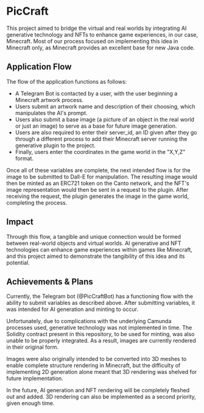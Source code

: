 # PicCraft

This project aimed to bridge the virtual and real worlds by integrating AI generative technology and NFTs to enhance game experiences, in our case, Minecraft. Most of our process focused on implementing this idea in Minecraft only, as Minecraft provides an excellent base for new Java code.

## Application Flow

The flow of the application functions as follows:

- A Telegram Bot is contacted by a user, with the user beginning a Minecraft artwork process. 
- Users submit an artwork name and description of their choosing, which manipulates the AI's prompt.
- Users also submit a base image (a picture of an object in the real world or just an image) to serve as a base for future image generation.
- Users are also required to enter their server_id, an ID given after they go through a different process to add their Minecraft server running the generative plugin to the project.
- Finally, users enter the coordinates in the game world in the "X,Y,Z" format.

Once all of these variables are complete, the next intended flow is for the image to be submitted to Dall-E for manipulation. The resulting image would then be minted as an ERC721 token on the Canto network, and the NFT's image representation would then be sent in a request to the plugin. After receiving the request, the plugin generates the image in the game world, completing the process.

## Impact

Through this flow, a tangible and unique connection would be formed between real-world objects and virtual worlds. AI generative and NFT technologies can enhance game experiences within games like Minecraft, and this project aimed to demonstrate the tangibility of this idea and its potential.

## Achievements & Plans

Currently, the Telegram bot (@PicCraftBot) has a functioning flow with the ability to submit variables as described above. After submitting variables, it was intended for AI generation and minting to occur.

Unfortunately, due to complications with the underlying Camunda processes used, generative technology was not implemented in time. The Solidity contract present in this repository, to be used for minting, was also unable to be properly integrated. As a result, images are currently rendered in their original form.

Images were also originally intended to be converted into 3D meshes to enable complete structure rendering in Minecraft, but the difficulty of implementing 2D generation alone meant that 3D rendering was shelved for future implementation.

In the future, AI generation and NFT rendering will be completely fleshed out and added. 3D rendering can also be implemented as a second priority, given enough time.
